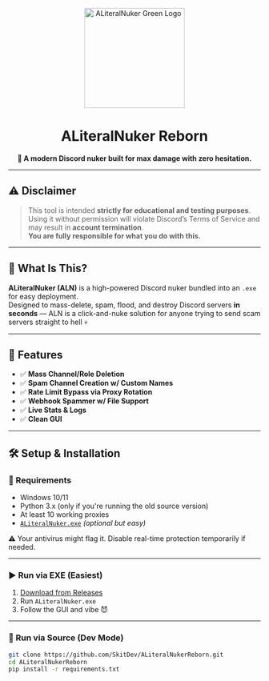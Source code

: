 <p align="center">
  <img src="https://raw.githubusercontent.com/SkitDev/ALiteralNukerFilesForSetupIdk/main/aln%20green.png" width="200" alt="ALiteralNuker Green Logo" />
</p>

<h1 align="center">ALiteralNuker Reborn</h1>
<p align="center"><b>💚 A modern Discord nuker built for max damage with zero hesitation.</b></p>

---

## ⚠️ Disclaimer

> This tool is intended **strictly for educational and testing purposes**.  
> Using it without permission will violate Discord’s Terms of Service and may result in **account termination**.  
> **You are fully responsible for what you do with this.**

---

## 🧠 What Is This?

**ALiteralNuker (ALN)** is a high-powered Discord nuker bundled into an `.exe` for easy deployment.  
Designed to mass-delete, spam, flood, and destroy Discord servers **in seconds** — ALN is a click-and-nuke solution for anyone trying to send scam servers straight to hell 💀

---

## 🚀 Features

- ✅ **Mass Channel/Role Deletion**
- ✅ **Spam Channel Creation w/ Custom Names**
- ✅ **Rate Limit Bypass via Proxy Rotation**
- ✅ **Webhook Spammer w/ File Support**
- ✅ **Live Stats & Logs**
- ✅ **Clean GUI**

---

## 🛠 Setup & Installation

### 🔗 Requirements
- Windows 10/11
- Python 3.x (only if you're running the old source version)
- At least 10 working proxies
- [`ALiteralNuker.exe`](https://github.com/SkitDev/ALiteralNukerReborn/releases) *(optional but easy)*

⚠️ Your antivirus might flag it. Disable real-time protection temporarily if needed.

---

### ▶️ Run via EXE (Easiest)
1. [Download from Releases](https://github.com/SkitDev/ALiteralNukerReborn/releases)
2. Run `ALiteralNuker.exe`
3. Follow the GUI and vibe 😈

---

### 🔧 Run via Source (Dev Mode)

```bash
git clone https://github.com/SkitDev/ALiteralNukerReborn.git
cd ALiteralNukerReborn
pip install -r requirements.txt
